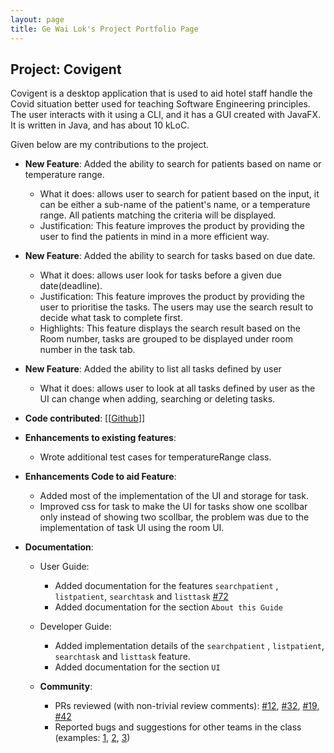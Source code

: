 ```yaml
---
layout: page
title: Ge Wai Lok's Project Portfolio Page
---
```


## Project: Covigent

Covigent is a desktop application that is used to aid hotel staff handle the Covid situation better used for teaching Software Engineering principles. The user interacts with it using a CLI, and it has a GUI created with JavaFX. It is written in Java, and has about 10 kLoC.

Given below are my contributions to the project.

* **New Feature**: Added the ability to search for patients based on name or temperature range.
  * What it does: allows user to search for patient based on the input, it can be either a sub-name of the patient's name, or a temperature range. All patients matching the criteria will be displayed.
  * Justification: This feature improves the product by providing the user to find the patients in mind in a more efficient way. 
  
* **New Feature**: Added the ability to search for tasks based on due date.
  * What it does: allows user look for tasks before a given due date(deadline).
  * Justification: This feature improves the product by providing the user to prioritise the tasks. The users may use the search result to decide what task to complete first.
  * Highlights: This feature displays the search result based on the Room number, tasks are grouped to be displayed under room number in the task tab.
  
* **New Feature**: Added the ability to list all tasks defined by user
  * What it does: allows user to look at all tasks defined by user as the UI can change when adding, searching or deleting tasks.
  
* **Code contributed**: [[[Github](https://nus-cs2103-ay2021s1.github.io/tp-dashboard/#breakdown=true&search=raymondge)]]

* **Enhancements to existing features**:
  * Wrote additional test cases for temperatureRange class.
  
* **Enhancements Code to aid Feature**:
  * Added most of the implementation of the UI and storage for task.
  * Improved css for task to make the UI for tasks show one scollbar only instead of showing two scollbar, the problem was due to the implementation of task UI using the room UI.
  
* **Documentation**:
    * User Guide:
      * Added documentation for the features `searchpatient` , `listpatient`, `searchtask` and `listtask` [\#72]()
      * Added documentation for the section `About this Guide`
    * Developer Guide:
      * Added implementation details of the `searchpatient` , `listpatient`, `searchtask` and `listtask` feature.
      * Added documentation for the section `UI`
  
  * **Community**:
    * PRs reviewed (with non-trivial review comments): [\#12](), [\#32](), [\#19](), [\#42]()
    * Reported bugs and suggestions for other teams in the class (examples: [1](), [2](), [3]())
